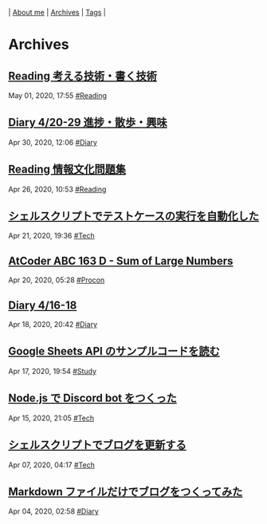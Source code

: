 | [About me](https://franknyro.github.io/blog/) | [Archives](https://franknyro.github.io/blog/archives) | [Tags](https://franknyro.github.io/blog/tags) |

# Archives
## [Reading 考える技術・書く技術](https://franknyro.github.io/blog/archives/202005011755)
May 01, 2020, 17:55 [#Reading](https://franknyro.github.io/blog/tags/reading)

## [Diary 4/20-29 進捗・散歩・興味](https://franknyro.github.io/blog/archives/202004301206)
Apr 30, 2020, 12:06 [#Diary](https://franknyro.github.io/blog/tags/diary)

## [Reading 情報文化問題集](https://franknyro.github.io/blog/archives/202004261053)
Apr 26, 2020, 10:53 [#Reading](https://franknyro.github.io/blog/tags/reading)

## [シェルスクリプトでテストケースの実行を自動化した](https://franknyro.github.io/blog/archives/202004211936)
Apr 21, 2020, 19:36 [#Tech](https://franknyro.github.io/blog/tags/tech)

## [AtCoder ABC 163 D - Sum of Large Numbers](https://franknyro.github.io/blog/archives/202004200528)
Apr 20, 2020, 05:28 [#Procon](https://franknyro.github.io/blog/tags/procon)

## [Diary 4/16-18](https://franknyro.github.io/blog/archives/202004182042)
Apr 18, 2020, 20:42 [#Diary](https://franknyro.github.io/blog/tags/diary)

## [Google Sheets API のサンプルコードを読む](https://franknyro.github.io/blog/archives/202004171954)
Apr 17, 2020, 19:54 [#Study](https://franknyro.github.io/blog/tags/study)

## [Node.js で Discord bot をつくった](https://franknyro.github.io/blog/archives/202004152105)
Apr 15, 2020, 21:05 [#Tech](https://franknyro.github.io/blog/tags/tech)

## [シェルスクリプトでブログを更新する](https://franknyro.github.io/blog/archives/202004070417)
Apr 07, 2020, 04:17 [#Tech](https://franknyro.github.io/blog/tags/tech)

## [Markdown ファイルだけでブログをつくってみた](https://franknyro.github.io/blog/archives/202004040258)
Apr 04, 2020, 02:58 [#Diary](https://franknyro.github.io/blog/tags/diary)